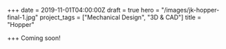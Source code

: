 +++
date = 2019-11-01T04:00:00Z
draft = true
hero = "/images/jk-hopper-final-1.jpg"
project_tags = ["Mechanical Design", "3D & CAD"]
title = "Hopper"

+++
Coming soon!